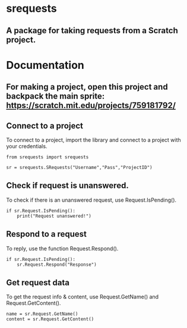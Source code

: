 # srequests
## A package for taking requests from a Scratch project.

# Documentation
## For making a project, open this project and backpack the main sprite: https://scratch.mit.edu/projects/759181792/

## Connect to a project
To connect to a project, import the library and connect to a project with your credentials.

```
from srequests import srequests

sr = srequests.SRequests("Username","Pass","ProjectID")
```

## Check if request is unanswered.
To check if there is an unanswered request, use Request.IsPending().

```
if sr.Request.IsPending():
    print("Request unanswered!")
```

## Respond to a request
To reply, use the function Request.Respond().

```
if sr.Request.IsPending():
    sr.Request.Respond("Response")
```

## Get request data
To get the request info & content, use Request.GetName() and Request.GetContent().

```
name = sr.Request.GetName()
content = sr.Request.GetContent()
```
